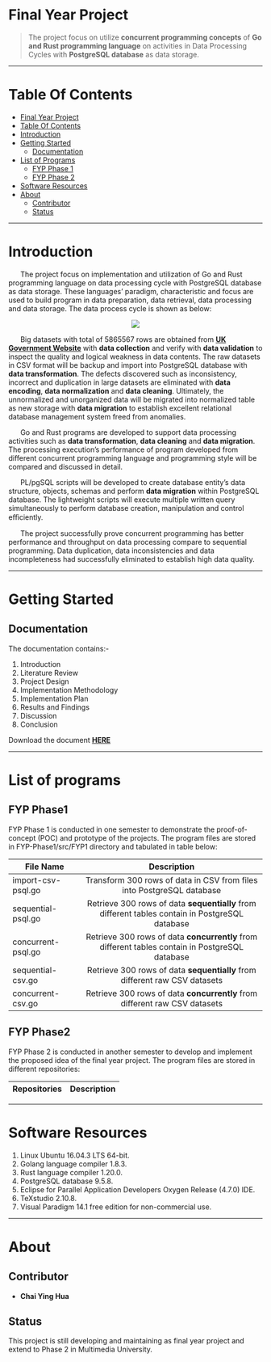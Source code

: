 Final Year Project
==================

> The project focus on utilize **concurrent programming concepts** of **Go and Rust programming language** on activities in Data Processing Cycles with **PostgreSQL database** as data storage. 

*** 

Table Of Contents 
=================

  * [Final Year Project](#final-year-project)
  * [Table Of Contents](#table-of-contents)
  * [Introduction](#introduction)
  * [Getting Started](#getting-started) 
    * [Documentation](#documentation)
  * [List of Programs](#list-of-programs)
    * [FYP Phase 1](#FYP-Phase-1)
    * [FYP Phase 2](#FYP-Phase-2)
  * [Software Resources](#software-resources)
  * [About](#about) 
    * [Contributor](#contributor)
    * [Status](#status)
    
*** 

Introduction
============

&nbsp;&nbsp;&nbsp;&nbsp;&nbsp;&nbsp;The project focus on implementation and utilization of Go and Rust programming language on data processing cycle with PostgreSQL database as data storage. These languages’ paradigm, characteristic and focus are used to build program in data preparation, data retrieval, data processing and data storage.  The data process cycle is shown as below: 

<p align="center"><img src="FYP-Phase2/FYP2-Documentation-1141328508/FYP2/Chapter3/FYP2-data-process-cycle-flowchart.png"/></p>

&nbsp;&nbsp;&nbsp;&nbsp;&nbsp;&nbsp;Big datasets with total of 5865567 rows are obtained from **[UK Government Website](https://data.gov.uk)** with **data collection** and verify with **data validation** to inspect the quality and logical weakness in data contents. The raw datasets in CSV format will be backup and import into PostgreSQL database with **data transformation**. The defects discovered such as inconsistency, incorrect and duplication in large datasets are eliminated with **data encoding**, **data normalization** and **data cleaning**. Ultimately, the unnormalized and unorganized data will be migrated into normalized table as new storage with **data migration** to establish excellent relational database management system freed from anomalies.  

&nbsp;&nbsp;&nbsp;&nbsp;&nbsp;&nbsp;Go and Rust programs are developed to support data processing activities such as **data transformation**, **data cleaning** and **data migration**. The processing execution’s performance of program developed from different concurrent programming language and programming style will be compared and discussed in detail.  

&nbsp;&nbsp;&nbsp;&nbsp;&nbsp;&nbsp;PL/pgSQL scripts will be developed to create database entity’s data structure, objects, schemas and perform **data migration** within PostgreSQL database. The lightweight scripts will execute multiple written query simultaneously to perform database creation, manipulation and control eﬃciently.  

&nbsp;&nbsp;&nbsp;&nbsp;&nbsp;&nbsp;The project successfully prove concurrent programming has better performance and throughput on data processing compare to sequential programming. Data duplication, data inconsistencies and data incompleteness had successfully eliminated to establish high data quality.

***

Getting Started
===============
Documentation
-------------
The documentation contains:-  
1. Introduction  
2. Literature Review  
3. Project Design  
4. Implementation Methodology  
5. Implementation Plan  
6. Results and Findings  
7. Discussion   
8. Conclusion  

Download the document **[HERE](https://github.com/CodesAreHonest/final-year-project/blob/master/FYP-Phase2/FYP2-Documentation-1141328508/main.pdf)**

*** 

List of programs
================

FYP Phase1
----------
FYP Phase 1 is conducted in one semester to demonstrate the proof-of-concept (POC) and prototype of the projects. The program files are stored in FYP-Phase1/src/FYP1 directory and tabulated in table below: 

| File Name        | Description | 
| ------------- |:-------------:|
| import-csv-psql.go        | Transform 300 rows of data in CSV from files into PostgreSQL database | 
| sequential-psql.go        | Retrieve 300 rows of data **sequentially** from different tables contain in PostgreSQL database      | 
| concurrent-psql.go        | Retrieve 300 rows of data **concurrently** from different tables contain in PostgreSQL database      | 
| sequential-csv.go    | Retrieve 300 rows of data **sequentially** from different raw CSV datasets      | 
| concurrent-csv.go    | Retrieve 300 rows of data **concurrently** from different raw CSV datasets      |

FYP Phase2
---------
FYP Phase 2 is conducted in another semester to develop and implement the proposed idea of the final year project. The program files are stored in different repositories: 

| Repositories       | Description | 
| ------------- |:-------------:|

***

Software Resources
==================
1. Linux Ubuntu 16.04.3 LTS 64-bit.  
2. Golang language compiler 1.8.3.  
3. Rust language compiler 1.20.0.  
4. PostgreSQL database 9.5.8.  
5. Eclipse for Parallel Application Developers Oxygen Release (4.7.0) IDE.  
6. TeXstudio 2.10.8.  
7. Visual Paradigm 14.1 free edition for non-commercial use.  

*** 

About
=====

Contributor
-----------
- **Chai Ying Hua** 

Status
-------
This project is still developing and maintaining as final year project and extend to Phase 2 in Multimedia University. 







